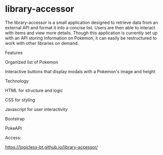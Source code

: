 # library-accessor
 The library-accessor is a small application designed to retrieve data from an external API and format it into a concise list. Users are then able to interact with items and view more details. Though this application is currently set up with an API storing information on Pokemon, it can easily be restructured to work with other libraries on demand.

Features 

Organized list of Pokemon 

Interactive buttons that display modals with a Pokemon's image and height

Technology

HTML for structure and logic

CSS for styling

Javascript for user interactivity

Bootstrap 

PokeAPI


Access:

https://logicless-bt.github.io/library-accessor/

